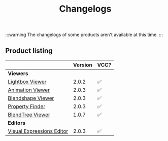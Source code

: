 ﻿---
title: Changelogs
sidebar_position: 1
---

:::warning
The changelogs of some products aren't available at this time.
:::

## Product listing

|                                                                     | Version | VCC? |
|---------------------------------------------------------------------|---------|------|
| **Viewers**                                                         |         |      |
| [Lightbox Viewer](./changelogs/lightbox-viewer)                     | 2.0.2   | ✅    |
| [Animation Viewer](./changelogs/animation-viewer)                   | 2.0.3   | ✅    |
| [Blendshape Viewer](./changelogs/blendshape-viewer)                 | 2.0.3   | ✅    |
| [Property Finder](./changelogs/property-finder)                     | 2.0.3   | ✅    |
| [BlendTree Viewer](./changelogs/blendtree-viewer)                   | 1.0.7   | ✅    |
| **Editors**                                                         |         |      |
| [Visual Expressions Editor](./changelogs/visual-expressions-editor) | 2.0.3   | ✅    |

[//]: # (| [**ResilienceVR**]&#40;./resilience&#41;                                                    |      |)
[//]: # (| [⭐ Double Hip Tracker]&#40;./changelogs/double-hip-tracker&#41;                               |      |)
[//]: # (| [⭐ VeryHaï]&#40;./changelogs/very-h&#41;                                                      |      |)
[//]: # (| [ComboGestureExpressions]&#40;./changelogs/combo-gesture-expressions&#41;                     |      |)
[//]: # (| [Constraint Track Animation Creator]&#40;./changelogs/constraint-track-animation-creator&#41; |      |)
[//]: # (| [Expressions Menu Hierarchy Editor]&#40;./changelogs/expressions-menu-hierarchy-editor&#41;   |      |)
[//]: # (| [⭐ FaceTra Shape Creator]&#40;./changelogs/facetra-shape-creator&#41;                         |      |)
[//]: # (| [⭐ IconGen]&#40;./changelogs/icon-gen&#41;                                                    |      |)
[//]: # (| [IconGen Thumbnail]&#40;./changelogs/icon-gen#capture-thumbnails-for-vrchat-in-play-mode&#41; |      |)
[//]: # (| [⭐ Vixen]&#40;./changelogs/vixen&#41;                                                         |      |)
[//]: # (| [Animator As Code]&#40;./changelogs/animator-as-code&#41;                                     | ✅    |)
[//]: # (| [Modular Avatar As Code]&#40;./changelogs/animator-as-code/functions/modular-avatar&#41;      | ✅    |)
[//]: # (| **Patchers**                                                                        |      |)
[//]: # (| [Unity 2018 to 2019 Cloth Transfer]&#40;./changelogs/cloth-transfer&#41;                      |      |)